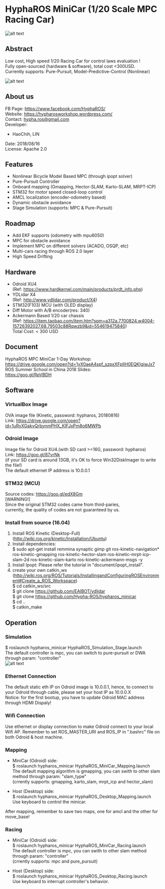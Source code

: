 # HyphaROS MiniCar (1/20 Scale MPC Racing Car)
![alt text](https://github.com/Hypha-ROS/hypharos_minicar/blob/master/document/photo/HyphaROS_logo.png)  

## Abstract
Low cost, High speed 1/20 Racing Car for control laws evaluation !   
Fully open-sourced (hardware & software), total cost <300USD.  
Currently supports: Pure-Pursuit, Model-Predictive-Control (Nonlinear)  

![alt text](https://github.com/Hypha-ROS/hypharos_minicar/blob/master/document/photo/HyphaROS_MiniCar_photo.jpg)  

## About us
FB Page: https://www.facebook.com/HyphaROS/  
Website: https://hypharosworkshop.wordpress.com/  
Contact: hypha.ros@gmail.com  
Developer:   
* HaoChih, LIN  

Date: 2018/08/16  
License: Apache 2.0  

## Features
* Nonlinear Bicycle Model Based MPC (through ipopt solver)  
* Pure-Pursuit Controller  
* Onboard mapping (Gmapping, Hector-SLAM, Karto-SLAM, MRPT-ICP)  
* STM32 for motor speed closed-loop control  
* AMCL localization (encoder-odometry based)  
* Dynamic obstacle avoidance  
* Stage Simulation (supports: MPC & Pure-Pursuit)  

## Roadmap
* Add EKF supports (odometry with mpu6050)  
* MPC for obstacle avoidance  
* Implement MPC on different solvers (ACADO, OSQP, etc)  
* Multi-cars racing through ROS 2.0 layer  
* High Speed Drifting  

## Hardware 
* Odroid XU4  
(Ref: https://www.hardkernel.com/main/products/prdt_info.php)   
* YDLidar X4  
(Ref: http://www.ydlidar.com/product/X4)  
* STM32(F103) MCU (with OLED display)  
* Diff Motor with A/B encoder(res: 340)  
* Ackermann Based 1/20 car chassis  
(Ref: https://item.taobao.com/item.htm?spm=a312a.7700824.w4004-15726392027.68.79503c88Rqwzb9&id=554619475840)   
Total Cost: < 300 USD  

## Document  
HyphaROS MPC MiniCar 1-Day Workshop:  
https://drive.google.com/open?id=1yX0aeA4spf_szpxXFpIlH0EQKIgiwJx7  
ROS Summer School in China 2018 Slides:  
https://goo.gl/RpVBDH  

## Software
### VirtualBox Image ###  
OVA image file (Kinetic, password: hypharos, 20180816)  
Link: https://drive.google.com/open?id=1uRvXGakvQrbynmPHX_KIFJxPm8o6MWPb  

### Odroid Image
Image file for Odroid XU4.(with SD card >=16G, password: hypharos)  
Link: https://goo.gl/87vrNk   
(if your SD card is around 13GB, it's OK to force Win32DiskImager to write the file!)   
The default ethernet IP address is 10.0.0.1  

### STM32 (MCU)
Source codes: https://goo.gl/edX8Gm   
[WARNING!]  
Since the original STM32 codes came from third-paries,   
currently, the quality of codes are not guaranteed by us.  

### Install from source (16.04) 
1. Install ROS Kinetic (Desktop-Full) (http://wiki.ros.org/kinetic/Installation/Ubuntu)  
2. Install dependencies:  
$ sudo apt-get install remmina synaptic gimp git ros-kinetic-navigation* ros-kinetic-gmapping ros-kinetic-hector-slam ros-kinetic-mrpt-icp-slam-2d ros-kinetic-slam-karto ros-kinetic-ackermann-msgs -y  
3. Install Ipopt: Please refer the tutorial in "document/ipopt_install".  
4. create your own catkin_ws   
(http://wiki.ros.org/ROS/Tutorials/InstallingandConfiguringROSEnvironment#Create_a_ROS_Workspace)  
$ cd catkin_ws/src  
$ git clone https://github.com/EAIBOT/ydlidar  
$ git clone https://github.com/Hypha-ROS/hypharos_minicar   
$ cd ..  
$ catkin_make  

## Operation
### Simulation
$ roslaunch hypharos_minicar HyphaROS_Simulation_Stage.launch  
The default controller is mpc, you can switch to pure-pursuit or DWA through param: "controller"    
![alt text](https://github.com/Hypha-ROS/hypharos_minicar/blob/master/document/photo/HyphaROS_MPC_MiniCar_Simulation.jpg)    
  
### Ethernet Connection
The default static eth IP on Odroid image is 10.0.0.1, hence, to connect to your Odroid through cable, please set your host IP as 10.0.0.X  
Notice: for the first bootup, you have to update Odroid MAC address through HDMI Dispaly!  

### Wifi Connection
Use ethernet or display connection to make Odroid connect to your local Wifi AP. Remember to set ROS_MASTER_URI and ROS_IP in ".bashrc" file on both Odroid & host machine.    

### Mapping
* MiniCar (Odroid) side:  
$ roslaunch hypharos_minicar HyphaROS_MiniCar_Mapping.launch  
The default mapping algorithm is gmapping, you can swith to other slam method through param: "slam_type"  
(crrently supports: gmapping, karto_slam, mrpt_icp and hector_slam)  
  
* Host (Desktop) side:  
$ roslaunch hypharos_minicar HyphaROS_Desktop_Mapping.launch  
Use keyboard to control the minicar.  
  
After mapping, remember to save two maps, one for amcl and the other for move_base!  

### Racing
* MiniCar (Odroid) side:  
$ roslaunch hypharos_minicar HyphaROS_MiniCar_Racing.launch  
The default controller is mpc, you can swith to other slam method through param: "controller"  
(crrently supports: mpc and pure_pursuit)  
  
* Host (Desktop) side:  
$ roslaunch hypharos_minicar HyphaROS_Desktop_Racing.launch  
Use keyboard to interrupt controller's behavior.  

